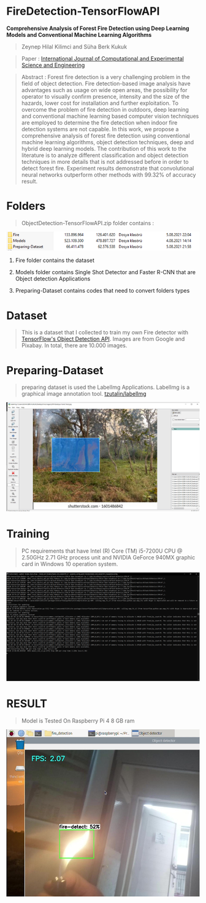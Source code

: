 # FireDetection-TensorFlowAPI
**Comprehensive Analysis of Forest Fire Detection using Deep Learning Models and Conventional Machine Learning Algorithms**
> Zeynep Hilal Kilimci and Süha Berk Kukuk

> Paper : [International Journal of Computational and Experimental Science and Engineering](https://doi.org/10.22399/ijcesen.950045)
 
 > Abstract : Forest fire detection is a very challenging problem in the field of object detection.
Fire detection-based image analysis have advantages such as usage on wide open
areas, the possibility for operator to visually confirm presence, intensity and the
size of the hazards, lower cost for installation and further exploitation. To
overcome the problem of fire detection in outdoors, deep learning and
conventional machine learning based computer vision techniques are employed to
determine the fire detection when indoor fire detection systems are not capable.
In this work, we propose a comprehensive analysis of forest fire detection using
conventional machine learning algorithms, object detection techniques, deep and
hybrid deep learning models. The contribution of this work to the literature is to
analyze different classification and object detection techniques in more details that
is not addressed before in order to detect forest fire. Experiment results
demonstrate that convolutional neural networks outperform other methods with
99.32% of accuracy result.

# Folders 
> ObjectDetection-TensorFlowAPI.zip folder contains :
 <p align="center">
    <img src="https://github.com/shbkukuk/FireDetection-TensorFlowAPI/blob/main/images/Ekran%20g%C3%B6r%C3%BCnt%C3%BCs%C3%BC%202021-08-06%20115128.png"> <br />
    <em> 
    </em>
</p>

1. Fire folder contains the dataset

2. Models folder contains Single Shot Detector and Faster R-CNN that are Object detection Applications

3. Preparing-Dataset contains codes that need to convert folders types

# Dataset 
> This is a dataset that I collected to train my own Fire detector with [TensorFlow's Object Detection API](https://github.com/tensorflow/models/tree/master/research/object_detection). Images are from Google and Pixabay. In total, there are 10.000 images.

# Preparing-Dataset 
> preparing dataset is used the LabelImg Applications. LabelImg is a graphical image annotation tool. [tzutalin/labelImg](https://github.com/tzutalin/labelImg)
 <p align="center">
    <img src="https://github.com/shbkukuk/FireDetection-TensorFlowAPI/blob/main/images/Ekran%20G%C3%B6r%C3%BCnt%C3%BCs%C3%BC%20(11).png" width="800"> <br />
    <em> 
    </em>
</p>

# Training 
> PC requirements that have Intel (R) Core (TM) i5-7200U CPU @ 2.50GHz   2.71 GHz process unit and NVIDIA GeForce 940MX graphic card in Windows 10 operation system.
<p align="center">
    <img src="https://github.com/shbkukuk/FireDetection-TensorFlowAPI/blob/main/images/Ekran%20G%C3%B6r%C3%BCnt%C3%BCs%C3%BC%20(12).png" width="800"> <br />
    <em> 
    </em>
</p>

# RESULT
> Model is Tested On Raspberry Pi 4 8 GB ram
<p align="center">
    <img src="https://github.com/shbkukuk/FireDetection-TensorFlowAPI/blob/main/images/rpi-fire-detect.jpg" width="800"> <br />
    <em> 
    </em>
</p>
